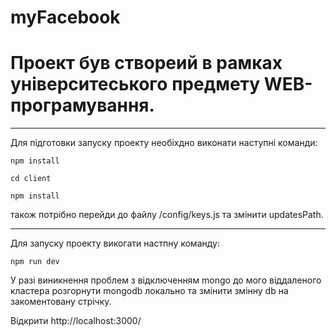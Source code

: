 # myFacebook

# Проект був створеий в рамках університеського предмету WEB-програмування. 

---
Для підготовки запуску проекту необіхдно виконати наступні команди:
```
npm install
```
```
cd client
```
```
npm install
```
також потрібно перейди до файлу /config/keys.js та змінити updatesPath.

---
Для запуску проекту викогати настпну команду:
```
npm run dev
```

У разі виникнення проблем з відключенням mongo до мого віддаленого кластера розгорнути mongodb локально та змінити змінну db на закоментовану стрічку.

Відкрити http://localhost:3000/